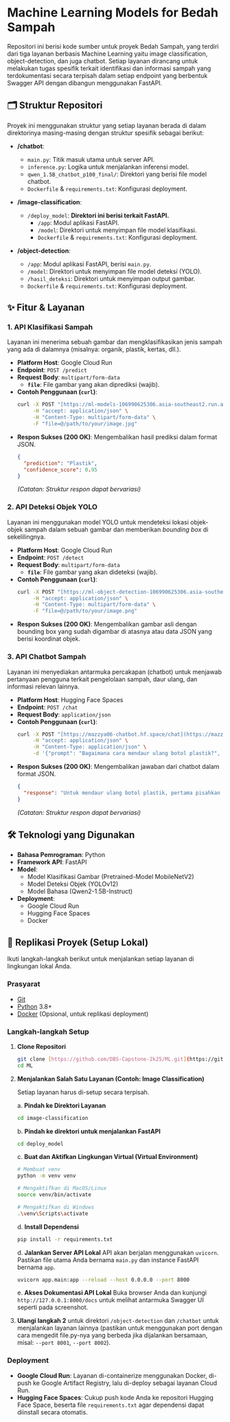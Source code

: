 # Machine Learning Models for Bedah Sampah 

Repositori ini berisi kode sumber untuk proyek Bedah Sampah, yang terdiri dari tiga layanan berbasis Machine Learning yaitu image classification, object-detection, dan juga chatbot. Setiap layanan dirancang untuk melakukan tugas spesifik terkait identifikasi dan informasi sampah yang terdokumentasi secara terpisah dalam setiap endpoint yang berbentuk Swagger API dengan dibangun menggunakan FastAPI.

## 🗂️ Struktur Repositori

Proyek ini menggunakan struktur yang setiap layanan berada di dalam direktorinya masing-masing dengan struktur spesifik sebagai berikut:

-   **/chatbot**:
    -   `main.py`: Titik masuk utama untuk server API.
    -   `inference.py`: Logika untuk menjalankan inferensi model.
    -   `qwen_1.5B_chatbot_p100_final/`: Direktori yang berisi file model chatbot.
    -   `Dockerfile` & `requirements.txt`: Konfigurasi deployment.

-   **/image-classification**:
    -   `/deploy_model`: **Direktori ini berisi terkait FastAPI.**
        -   `/app`: Modul aplikasi FastAPI.
        -   `/model`: Direktori untuk menyimpan file model klasifikasi.
        -   `Dockerfile` & `requirements.txt`: Konfigurasi deployment.

-   **/object-detection**:
    -   `/app`: Modul aplikasi FastAPI, berisi `main.py`.
    -   `/model`: Direktori untuk menyimpan file model deteksi (YOLO).
    -   `/hasil_deteksi`: Direktori untuk menyimpan output gambar.
    -   `Dockerfile` & `requirements.txt`: Konfigurasi deployment.

## ✨ Fitur & Layanan

### 1. API Klasifikasi Sampah
Layanan ini menerima sebuah gambar dan mengklasifikasikan jenis sampah yang ada di dalamnya (misalnya: organik, plastik, kertas, dll.).

-   **Platform Host**: Google Cloud Run
-   **Endpoint**: `POST /predict`
-   **Request Body**: `multipart/form-data`
    -   **`file`**: File gambar yang akan diprediksi (wajib).
-   **Contoh Penggunaan (`curl`)**:
    ```bash
    curl -X POST "[https://ml-models-106990625306.asia-southeast2.run.app/predict](https://ml-models-106990625306.asia-southeast2.run.app/predict)" \
         -H "accept: application/json" \
         -H "Content-Type: multipart/form-data" \
         -F "file=@/path/to/your/image.jpg"
    ```
-   **Respon Sukses (200 OK)**: Mengembalikan hasil prediksi dalam format JSON.
    ```json
    {
      "prediction": "Plastik",
      "confidence_score": 0.95
    }
    ```
    *(Catatan: Struktur respon dapat bervariasi)*

### 2. API Deteksi Objek YOLO
Layanan ini menggunakan model YOLO untuk mendeteksi lokasi objek-objek sampah dalam sebuah gambar dan memberikan *bounding box* di sekelilingnya.

-   **Platform Host**: Google Cloud Run
-   **Endpoint**: `POST /detect`
-   **Request Body**: `multipart/form-data`
    -   **`file`**: File gambar yang akan dideteksi (wajib).
-   **Contoh Penggunaan (`curl`)**:
    ```bash
    curl -X POST "[https://ml-object-detection-106990625306.asia-southeast2.run.app/detect](https://ml-object-detection-106990625306.asia-southeast2.run.app/detect)" \
         -H "accept: application/json" \
         -H "Content-Type: multipart/form-data" \
         -F "file=@/path/to/your/image.png"
    ```
-   **Respon Sukses (200 OK)**: Mengembalikan gambar asli dengan bounding box yang sudah digambar di atasnya atau data JSON yang berisi koordinat objek.

### 3. API Chatbot Sampah
Layanan ini menyediakan antarmuka percakapan (chatbot) untuk menjawab pertanyaan pengguna terkait pengelolaan sampah, daur ulang, dan informasi relevan lainnya.

-   **Platform Host**: Hugging Face Spaces
-   **Endpoint**: `POST /chat`
-   **Request Body**: `application/json`
-   **Contoh Penggunaan (`curl`)**:
    ```bash
    curl -X POST "[https://mazzya06-chatbot.hf.space/chat](https://mazzya06-chatbot.hf.space/chat)" \
         -H "accept: application/json" \
         -H "Content-Type: application/json" \
         -d '{"prompt": "Bagaimana cara mendaur ulang botol plastik?", "max_new_tokens": 100}'
    ```
-   **Respon Sukses (200 OK)**: Mengembalikan jawaban dari chatbot dalam format JSON.
    ```json
    {
      "response": "Untuk mendaur ulang botol plastik, pertama pisahkan tutupnya, bersihkan botol dari sisa cairan, lalu kumpulkan di tempat sampah khusus plastik."
    }
    ```
    *(Catatan: Struktur respon dapat bervariasi)*

## 🛠️ Teknologi yang Digunakan

-   **Bahasa Pemrograman**: Python
-   **Framework API**: FastAPI
-   **Model**:
    -   Model Klasifikasi Gambar (Pretrained-Model MobileNetV2)
    -   Model Deteksi Objek (YOLOv12)
    -   Model Bahasa (Qwen2-1.5B-Instruct)
-   **Deployment**:
    -   Google Cloud Run
    -   Hugging Face Spaces
    -   Docker

## 🚀 Replikasi Proyek (Setup Lokal)

Ikuti langkah-langkah berikut untuk menjalankan setiap layanan di lingkungan lokal Anda.

### Prasyarat
-   [Git](https://git-scm.com/)
-   [Python](https://www.python.org/downloads/) 3.8+
-   [Docker](https://www.docker.com/products/docker-desktop/) (Opsional, untuk replikasi deployment)

### Langkah-langkah Setup

1.  **Clone Repositori**
    ```bash
    git clone [https://github.com/DBS-Capstone-2k25/ML.git](https://github.com/DBS-Capstone-2k25/ML.git)
    cd ML
    ```

2.  **Menjalankan Salah Satu Layanan (Contoh: Image Classification)**

    Setiap layanan harus di-setup secara terpisah.

    a. **Pindah ke Direktori Layanan**
    ```bash
    cd image-classification
    ```
    b. **Pindah ke direktori untuk menjalankan FastAPI**
    ```bash
    cd deploy_model
    ```
    c. **Buat dan Aktifkan Lingkungan Virtual (Virtual Environment)**
    ```bash
    # Membuat venv
    python -m venv venv

    # Mengaktifkan di MacOS/Linux
    source venv/bin/activate

    # Mengaktifkan di Windows
    .\venv\Scripts\activate
    ```

    d. **Install Dependensi**
    
    ```bash
    pip install -r requirements.txt
    ```

    d. **Jalankan Server API Lokal**
    API akan berjalan menggunakan `uvicorn`. Pastikan file utama Anda bernama `main.py` dan instance FastAPI bernama `app`.
    ```bash
    uvicorn app.main:app --reload --host 0.0.0.0 --port 8000
    ```
    e. **Akses Dokumentasi API Lokal**
    Buka browser Anda dan kunjungi `http://127.0.0.1:8000/docs` untuk melihat antarmuka Swagger UI seperti pada screenshot.

4.  **Ulangi langkah 2** untuk direktori `/object-detection` dan `/chatbot` untuk menjalankan layanan lainnya (pastikan untuk menggunakan port dengan cara mengedit file.py-nya yang berbeda jika dijalankan bersamaan, misal: `--port 8001`, `--port 8002`).

### Deployment
-   **Google Cloud Run**: Layanan di-containerize menggunakan Docker, di-push ke Google Artifact Registry, lalu di-deploy sebagai layanan Cloud Run.
-   **Hugging Face Spaces**: Cukup push kode Anda ke repositori Hugging Face Space, beserta file `requirements.txt` agar dependensi dapat diinstall secara otomatis.
